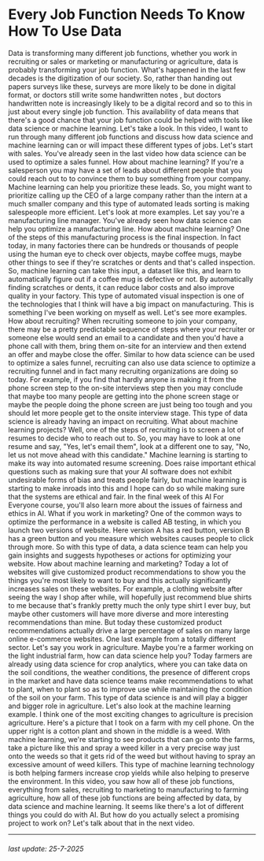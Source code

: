 # Every Job Function Needs To Know How To Use Data

Data is transforming
many different job functions, whether you work in
recruiting or sales or marketing or manufacturing
or agriculture, data is probably transforming
your job function. What's happened in
the last few decades is the digitization
of our society. So, rather than handing out
papers surveys like these, surveys are more
likely to be done in digital format, or doctors still write
some handwritten notes , but doctors handwritten note
is increasingly likely to be a digital record and so to this in just about every
single job function. This availability
of data means that there's a good chance
that your job function could be helped with tools like data science or machine
learning. Let's take a look. In this video, I
want to run through many different job functions
and discuss how data science and
machine learning can or will impact these
different types of jobs. Let's start with sales. You've already seen
in the last video how data science can be used to
optimize a sales funnel. How about machine learning? If you're a salesperson
you may have a set of leads about
different people that you could reach out to to convince them to buy
something from your company. Machine learning can help
you prioritize these leads. So, you might want to prioritize calling up the CEO of
a large company rather than the intern at a much smaller
company and this type of automated leads sorting is making salespeople
more efficient. Let's look at more examples. Let say you're a
manufacturing line manager. You've already seen
how data science can help you optimize
a manufacturing line. How about machine learning? One of the steps of this manufacturing process
is the final inspection. In fact today, in many factories there can
be hundreds or thousands of people using the human eye
to check over objects, maybe coffee mugs, maybe other
things to see if they're scratches or dents and
that's called inspection. So, machine learning
can take this input, a dataset like this, and learn to automatically figure out if a coffee mug
is defective or not. By automatically finding
scratches or dents, it can reduce labor costs and also improve quality
in your factory. This type of automated
visual inspection is one of the technologies that
I think will have a big impact on manufacturing. This is something I've been
working on myself as well. Let's see more examples. How about recruiting? When recruiting someone
to join your company, there may be a pretty
predictable sequence of steps where your recruiter or someone else would
send an email to a candidate and then you'd
have a phone call with them, bring them on-site
for an interview and then extend an offer and
maybe close the offer. Similar to how
data science can be used to optimize a sales funnel, recruiting can also use
data science to optimize a recruiting funnel and in fact many recruiting organizations
are doing so today. For example, if you
find that hardly anyone is making it from
the phone screen step to the on-site interviews
step then you may conclude that maybe
too many people are getting into the phone screen
stage or maybe the people doing
the phone screen are just being too tough
and you should let more people get to
the onsite interview stage. This type of
data science is already having an impact on recruiting. What about machine
learning projects? Well, one of the steps
of recruiting is to screen a lot of resumes to decide who to reach out to. So, you may have to look at
one resume and say, "Yes, let's email them", look at
a different one to say, "No, let us not move ahead
with this candidate." Machine learning is
starting to make its way into automated resume screening. Does raise important
ethical questions such as making sure that your AI software does not exhibit undesirable forms of bias
and treats people fairly, but machine learning
is starting to make inroads into this and I hope can do so while making sure that the systems are ethical and fair. In the final week of this
AI For Everyone course, you'll also learn
more about the issues of fairness and ethics in AI. What if you work in marketing? One of the common ways
to optimize the performance in a website
is called AB testing, in which you launch
two versions of website. Here version A has a red button, version B has a green button
and you measure which websites causes people
to click through more. So with this type of data, a data science team can
help you gain insights and suggests hypotheses or actions for optimizing your website. How about machine learning
and marketing? Today a lot of websites will give customized product
recommendations to show you the things you're most likely
to want to buy and this actually significantly increases
sales on these websites. For example, a clothing website after seeing the way
I shop after while, will hopefully just recommend blue shirts to me because that's frankly pretty much
the only type shirt I ever buy, but maybe other
customers will have more diverse and more interesting
recommendations than mine. But today these customized product recommendations
actually drive a large percentage of sales on many large online
e-commerce websites. One last example from
a totally different sector. Let's say you work
in agriculture. Maybe you're a farmer working on the light industrial farm, how can data science help you? Today farmers are already using data science for crop analytics, where you can take data on the soil conditions,
the weather conditions, the presence of different crops
in the market and have data science teams make
recommendations to what to plant, when to plant so
as to improve use while maintaining the condition
of the soil on your farm. This type of
data science is and will play a bigger and bigger role
in agriculture. Let's also look at
the machine learning example. I think one of
the most exciting changes to agriculture is
precision agriculture. Here's a picture that I took on a farm with my cell phone. On the upper right is a cotton plant and shown
in the middle is a weed. With machine learning,
we're starting to see products that
can go onto the farms, take a picture like
this and spray a weed killer in
a very precise way just onto the weeds so that it gets rid of the weed but without having to spray an excessive
amount of weed killers. This type of machine learning technology is both
helping farmers increase crop yields while also helping to preserve
the environment. In this video, you saw how all of these job functions,
everything from sales, recruiting to marketing to manufacturing to
farming agriculture, how all of these job functions are being affected by data, by data science and
machine learning. It seems like there's a lot of different things you
could do with AI. But how do you actually select a promising
project to work on? Let's talk about that
in the next video.

---

###### last update: 25-7-2025